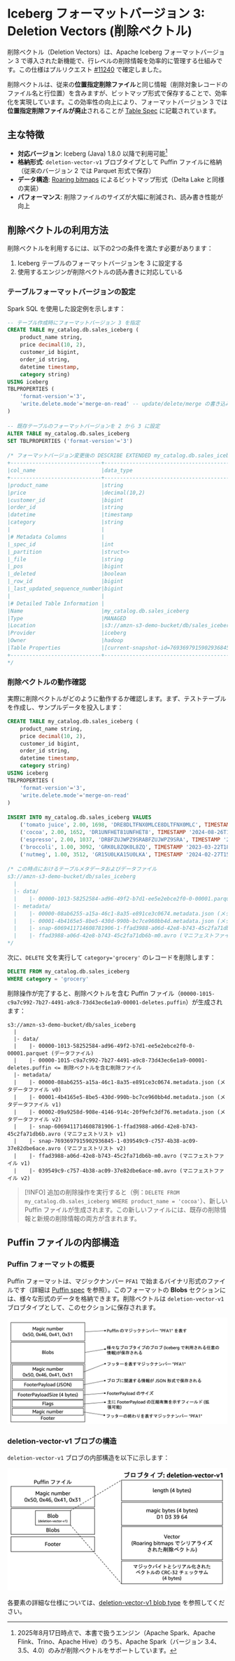 # Iceberg フォーマットバージョン 3: Deletion Vectors (削除ベクトル)

削除ベクトル（Deletion Vectors）は、Apache Iceberg フォーマットバージョン 3 で導入された新機能で、行レベルの削除情報を効率的に管理する仕組みです。この仕様はプルリクエスト [#11240](https://github.com/apache/iceberg/pull/11240) で確定しました。

削除ベクトルは、従来の**位置指定削除ファイル**と同じ情報（削除対象レコードのファイル名と行位置）を含みますが、ビットマップ形式で保存することで、効率化を実現しています。この効率性の向上により、フォーマットバージョン 3 では**位置指定削除ファイルが廃止**されることが [Table Spec](https://iceberg.apache.org/spec/#position-delete-files) に記載されています。

## 主な特徴

* **対応バージョン**: Iceberg (Java) 1.8.0 以降で利用可能[^engine]
* **格納形式**: `deletion-vector-v1` ブロブタイプとして Puffin ファイルに格納（従来のバージョン 2 では Parquet 形式で保存）
* **データ構造**: [Roaring bitmaps](https://roaringbitmap.org/) によるビットマップ形式（Delta Lake と同様の実装）
* **パフォーマンス**: 削除ファイルのサイズが大幅に削減され、読み書き性能が向上

[^engine]: 2025年8月17日時点で、本書で扱うエンジン（Apache Spark、Apache Flink、Trino、Apache Hive）のうち、Apache Spark（バージョン 3.4、3.5、4.0）のみが削除ベクトルをサポートしています。

## 削除ベクトルの利用方法

削除ベクトルを利用するには、以下の2つの条件を満たす必要があります：

1. Iceberg テーブルのフォーマットバージョンを 3 に設定する
2. 使用するエンジンが削除ベクトルの読み書きに対応している

### テーブルフォーマットバージョンの設定

Spark SQL を使用した設定例を示します：

```sql
-- テーブル作成時にフォーマットバージョン 3 を指定
CREATE TABLE my_catalog.db.sales_iceberg (
    product_name string,
    price decimal(10, 2),
    customer_id bigint,
    order_id string,
    datetime timestamp,
    category string)
USING iceberg
TBLPROPERTIES (
    'format-version'='3',
    'write.delete.mode'='merge-on-read' -- update/delete/merge の書き込みモードを MoR にする
)

-- 既存テーブルのフォーマットバージョンを 2 から 3 に設定
ALTER TABLE my_catalog.db.sales_iceberg
SET TBLPROPERTIES ('format-version'='3')

/* フォーマットバージョン変更後の DESCRIBE EXTENDED my_catalog.db.sales_iceberg の出力結果
+-----------------------------+------------------------------------------------------------------------------------------------------------------------------------------------------+-------+
|col_name                     |data_type                                                                                                                                             |comment|
+-----------------------------+------------------------------------------------------------------------------------------------------------------------------------------------------+-------+
|product_name                 |string                                                                                                                                                |NULL   |
|price                        |decimal(10,2)                                                                                                                                         |NULL   |
|customer_id                  |bigint                                                                                                                                                |NULL   |
|order_id                     |string                                                                                                                                                |NULL   |
|datetime                     |timestamp                                                                                                                                             |NULL   |
|category                     |string                                                                                                                                                |NULL   |
|                             |                                                                                                                                                      |       |
|# Metadata Columns           |                                                                                                                                                      |       |
|_spec_id                     |int                                                                                                                                                   |       |
|_partition                   |struct<>                                                                                                                                              |       |
|_file                        |string                                                                                                                                                |       |
|_pos                         |bigint                                                                                                                                                |       |
|_deleted                     |boolean                                                                                                                                               |       |
|_row_id                      |bigint                                                                                                                                                |       |
|_last_updated_sequence_number|bigint                                                                                                                                                |       |
|                             |                                                                                                                                                      |       |
|# Detailed Table Information |                                                                                                                                                      |       |
|Name                         |my_catalog.db.sales_iceberg                                                                                                                           |       |
|Type                         |MANAGED                                                                                                                                               |       |
|Location                     |s3://amzn-s3-demo-bucket/db/sales_iceberg                                                                                                             |       |
|Provider                     |iceberg                                                                                                                                               |       |
|Owner                        |hadoop                                                                                                                                                |       |
|Table Properties             |[current-snapshot-id=7693697915902936845,format=iceberg/parquet,format-version=3,write.delete.mode=merge-on-read,write.parquet.compression-codec=zstd]|       |
+-----------------------------+------------------------------------------------------------------------------------------------------------------------------------------------------+-------+
*/
```

### 削除ベクトルの動作確認

実際に削除ベクトルがどのように動作するか確認します。まず、テストテーブルを作成し、サンプルデータを投入します：

```sql
CREATE TABLE my_catalog.db.sales_iceberg (
    product_name string,
    price decimal(10, 2),
    customer_id bigint,
    order_id string,
    datetime timestamp,
    category string)
USING iceberg
TBLPROPERTIES (
    'format-version'='3',
    'write.delete.mode'='merge-on-read'
)

INSERT INTO my_catalog.db.sales_iceberg VALUES
    ('tomato juice', 2.00, 1698, 'DRE8DLTFNX0MLCE8DLTFNX0MLC', TIMESTAMP '2023-07-18T02:20:58Z', 'drink'),
    ('cocoa', 2.00, 1652, 'DR1UNFHET81UNFHET8', TIMESTAMP '2024-08-26T11:36:48Z', 'drink'),
    ('espresso', 2.00, 1037, 'DRBFZUJWPZ9SRABFZUJWPZ9SRA', TIMESTAMP '2024-04-19T12:17:22Z', 'drink'),
    ('broccoli', 1.00, 3092, 'GRK0L8ZQK0L8ZQ', TIMESTAMP '2023-03-22T18:48:04Z', 'grocery'),
    ('nutmeg', 1.00, 3512, 'GR15U0LKA15U0LKA', TIMESTAMP '2024-02-27T15:13:31Z', 'grocery')

/* この時点におけるテーブルメタデータおよびデータファイル
s3://amzn-s3-demo-bucket/db/sales_iceberg
  | 
  |- data/
  |    |- 00000-1013-58252584-ad96-49f2-b7d1-ee5e2ebce2f0-0-00001.parquet (データファイル)
  |- metadata/
  |    |- 00000-08ab6255-a15a-46c1-8a35-e891ce3c0674.metadata.json (メタデータファイル v0)
  |    |- 00001-4b4165e5-8be5-430d-990b-bc7ce960bb4d.metadata.json (メタデータファイル v1)
  |    |- snap-6069411714608781906-1-ffad3988-a06d-42e8-b743-45c2fa71db6b.avro (マニフェストリスト v1)
  |    |- ffad3988-a06d-42e8-b743-45c2fa71db6b-m0.avro (マニフェストファイル v1)
*/
```

次に、`DELETE` 文を実行して `category='grocery'` のレコードを削除します：

```sql
DELETE FROM my_catalog.db.sales_iceberg
WHERE category = 'grocery'
```

削除操作が完了すると、削除ベクトルを含む Puffin ファイル（`00000-1015-c9a7c992-7b27-4491-a9c8-73d43ec6e1a9-00001-deletes.puffin`）が生成されます：

```
s3://amzn-s3-demo-bucket/db/sales_iceberg
  | 
  |- data/
  |    |- 00000-1013-58252584-ad96-49f2-b7d1-ee5e2ebce2f0-0-00001.parquet (データファイル)
  |    |- 00000-1015-c9a7c992-7b27-4491-a9c8-73d43ec6e1a9-00001-deletes.puffin <= 削除ベクトルを含む削除ファイル
  |- metadata/
  |    |- 00000-08ab6255-a15a-46c1-8a35-e891ce3c0674.metadata.json (メタデータファイル v0)
  |    |- 00001-4b4165e5-8be5-430d-990b-bc7ce960bb4d.metadata.json (メタデータファイル v1)
  |    |- 00002-09a9258d-908e-4146-914c-20f9efc3df76.metadata.json (メタデータファイル v2)
  |    |- snap-6069411714608781906-1-ffad3988-a06d-42e8-b743-45c2fa71db6b.avro (マニフェストリスト v1)
  |    |- snap-7693697915902936845-1-039549c9-c757-4b38-ac09-37e82dbe6ace.avro (マニフェストリスト v2)
  |    |- ffad3988-a06d-42e8-b743-45c2fa71db6b-m0.avro (マニフェストファイル v1)
  |    |- 039549c9-c757-4b38-ac09-37e82dbe6ace-m0.avro (マニフェストファイル v2)
```

> [!INFO]
> 追加の削除操作を実行すると（例：`DELETE FROM my_catalog.db.sales_iceberg WHERE product_name = 'cocoa'`）、新しい Puffin ファイルが生成されます。この新しいファイルには、既存の削除情報と新規の削除情報の両方が含まれます。

## Puffin ファイルの内部構造

### Puffin フォーマットの概要

Puffin フォーマットは、マジックナンバー `PFA1` で始まるバイナリ形式のファイルです（詳細は [Puffin spec](https://iceberg.apache.org/puffin-spec/) を参照）。このフォーマットの **Blobs** セクションには、様々な形式のデータを格納できます。削除ベクトルは `deletion-vector-v1` ブロブタイプとして、このセクションに保存されます。

![](./img/3_1.png)

### deletion-vector-v1 ブロブの構造

`deletion-vector-v1` ブロブの内部構造を以下に示します：

![](./img/3_2.png)

各要素の詳細な仕様については、[deletion-vector-v1 blob type](https://iceberg.apache.org/puffin-spec/) を参照してください。
